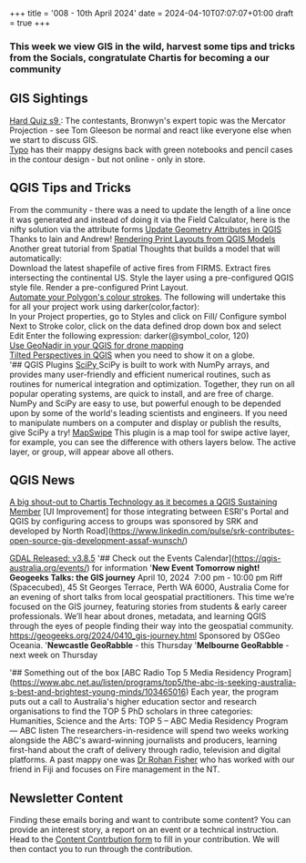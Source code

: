 +++
title = '008 - 10th April 2024'
date = 2024-04-10T07:07:07+01:00
draft = true
+++
### This week we view GIS in the wild, harvest some tips and tricks from the Socials, congratulate Chartis for becoming a  our community 
## GIS Sightings
[Hard Quiz s9 ](https://www.google.com/url?sa=t&source=web&rct=j&opi=89978449&url=https://iview.abc.net.au/show/hard-quiz/series/9/video/LE2231V008S00&ved=2ahUKEwjcxLquybOFAxX11TQHHTsuDWoQwqsBegQIChAE&usg=AOvVaw3e3ZTLtvdS14DNLn7lY4uR): The contestants, Bronwyn's expert topic was the Mercator Projection - see Tom Gleeson be normal and react like everyone else when we start to discuss GIS.  
[Typo](d) has their mappy designs back with green  notebooks and pencil cases in the contour design - but not online - only in store. 

## QGIS Tips and Tricks
From the community - there was a need to update the length of a line once it was generated and instead of doing it via the Field Calculator, here is the nifty solution via the attribute forms [Update Geometry Attributes in QGIS](https://gis.stackexchange.com/questions/389709/automatically-updating-geometry-attributes-in-qgis-without-using-virtual-fields) Thanks to Iain and Andrew! 
[Rendering Print Layouts from QGIS Models](https://spatialthoughts.com/2024/04/08/rendering-print-layouts/) Another great tutorial from Spatial Thoughts that builds a model that will automatically:  
Download the latest shapefile of active fires from FIRMS.
Extract fires intersecting the continental US.
Style the layer using a pre-configured QGIS style file.
Render a pre-configured Print Layout.  
[Automate your Polygon's colour strokes](https://x.com/helenmakesmaps/status/1745834461164347676). The following will undertake this for all your project work using darker(color,factor):     
In your Project properties, go to Styles and click on Fill/ Configure symbol
Next to Stroke color, click on the data defined drop down box and select Edit
Enter the following expression: darker(@symbol_color, 120)  
[Use GeoNadir in your QGIS for drone mapping](https://x.com/GeoNadirAu/status/1777456432117411884)  
[Tilted Perspectives in QGIS](https://proj.org/en/9.4/operations/projections/tpers.html) when you need to show it on a globe.  
'## QGIS Plugins
[SciPy ](https://docs.scipy.org/doc/scipy/index.html) SciPy is built to work with NumPy arrays, and provides many  user-friendly and efficient numerical routines, such as routines for  numerical integration and optimization. Together, they run on all  popular operating systems, are quick to install, and are free of charge.  NumPy and SciPy are easy to use, but powerful enough to be depended  upon by some of the world's leading scientists and engineers. If you  need to manipulate numbers on a computer and display or publish the  results, give SciPy a try!
[MapSwipe](https://github.com/lmotta/mapswipetool_plugin) This plugin is a map tool for swipe active layer, for example, you can see the difference with others layers below. The active layer, or group, will appear above all others.

## QGIS News
[A big shout-out to Chartis Technology as it becomes a QGIS Sustaining Member](https://chartistechnology.com/proud-sustaining-members-of-the-qgis-project)
[UI Improvement] for those integrating between ESRI's Portal and QGIS by configuring access to groups was sponsored by SRK and developed by North Road](https://www.linkedin.com/pulse/srk-contributes-open-source-gis-development-assaf-wunsch/)

[GDAL Released: v3.8.5](https://github.com/OSGeo/gdal/blob/v3.8.5/NEWS.md)
'## Check out the Events Calendar](https://qgis-australia.org/events/) for information
'**New Event Tomorrow night! Geogeeks Talks: the GIS journey**
April 10, 2024  7:00 pm - 10:00 pm
Riff (Spacecubed), 45 St Georges Terrace, Perth WA 6000, Australia
Come for an evening of short talks from local geospatial practitioners.
This time we’re focused on the GIS journey, featuring stories from  students & early career professionals. We’ll hear about drones,  metadata, and learning QGIS through the eyes of people finding their way  into the geospatial community.
https://geogeeks.org/2024/0410_gis-journey.html
Sponsored by OSGeo Oceania.
'**Newcastle GeoRabble** - this Thursday
'**Melbourne GeoRabble** - next week on Thursday

'## Something out of the box
[ABC Radio Top 5 Media Residency Program] (https://www.abc.net.au/listen/programs/top5/the-abc-is-seeking-australia-s-best-and-brightest-young-minds/103465016) Each year, the program puts out a call to Australia's higher  education sector and research organisations to find the TOP 5 PhD  scholars in three categories: Humanities, Science and the Arts: TOP 5 – ABC Media Residency Program — ABC listen
The  researchers-in-residence will spend two weeks working alongside the  ABC's award-winning journalists and producers, learning first-hand about  the craft of delivery through radio, television and digital platforms.
A past mappy one was [Dr Rohan Fisher](https://www.abc.net.au/listen/programs/futuretense/people-have-to-solve-the-climate-crisis-technology-no-answer/102897170) who has worked with our friend in Fiji and focuses on Fire management in the NT.

## Newsletter Content
Finding these emails boring and want to contribute some content? You can provide an interest story, a report on an event or a technical instruction. Head to the [Content Contrbution form](https://forms.gle/2DPXq5Y8wqnc7KhS8) to fill in your contribution. We will then contact you to run through the contribution. 
